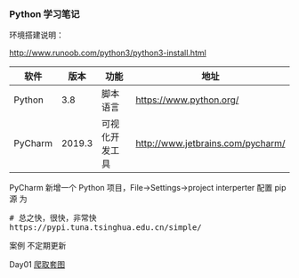 ### Python 学习笔记



环境搭建说明：

http://www.runoob.com/python3/python3-install.html

<table><thead> 
<tr> <th>软件</th> <th>版本</th> <th>功能</th> <th>地址</th> </tr> </thead> <tbody> 
<tr> <td>Python</td> <td>3.8</td> <td>脚本语言</td> <td><a href="https://www.python.org/">https://www.python.org/</a></td> </tr>
<!-- <tr> <td>Django</td> <td>2.1.3</td> <td>Web框架</td> <td><a href="https://www.djangoproject.com/">https://www.djangoproject.com/</a></td> </tr> -->
<tr> <td>PyCharm</td> <td>2019.3</td> <td>可视化开发工具</td> <td><a href="http://www.jetbrains.com/pycharm/">http://www.jetbrains.com/pycharm/</a></td> </tr> 
</tbody> </table>
PyCharm
新增一个 Python 项目，File->Settings->project interperter 配置 pip 源 为
<pre>
# 总之快，很快，非常快
https://pypi.tuna.tsinghua.edu.cn/simple/
</pre>

案例
不定期更新

Day01
<a href="./day01">爬取套图</a>